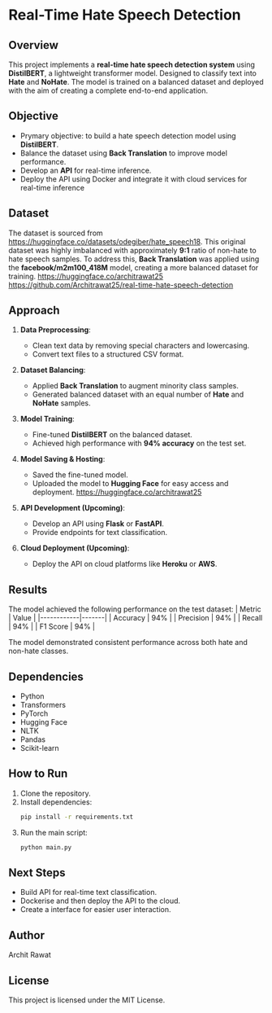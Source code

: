 # Real-Time Hate Speech Detection

## Overview
This project implements a **real-time hate speech detection system** using **DistilBERT**, a lightweight transformer model. Designed to classify text into **Hate** and **NoHate**. The model is trained on a balanced dataset and deployed with the aim of creating a complete end-to-end application.

## Objective
- Prymary objective: to build a hate speech detection model using **DistilBERT**.
- Balance the dataset using **Back Translation** to improve model performance.
- Develop an **API** for real-time inference.
- Deploy the API using Docker and integrate it with cloud services for real-time inference

## Dataset
The dataset is sourced from https://huggingface.co/datasets/odegiber/hate_speech18. This original dataset was highly imbalanced with approximately **9:1** ratio of non-hate to hate speech samples. To address this, **Back Translation** was applied using the **facebook/m2m100_418M** model, creating a more balanced dataset for training.
https://huggingface.co/architrawat25
https://github.com/Architrawat25/real-time-hate-speech-detection


## Approach
1. **Data Preprocessing**:
   - Clean text data by removing special characters and lowercasing.
   - Convert text files to a structured CSV format.

2. **Dataset Balancing**:
   - Applied **Back Translation** to augment minority class samples.
   - Generated balanced dataset with an equal number of **Hate** and **NoHate** samples.

3. **Model Training**:
   - Fine-tuned **DistilBERT** on the balanced dataset.
   - Achieved high performance with **94% accuracy** on the test set.

4. **Model Saving & Hosting**:
   - Saved the fine-tuned model.
   - Uploaded the model to **Hugging Face** for easy access and deployment.
     https://huggingface.co/architrawat25
     

5. **API Development (Upcoming)**:
   - Develop an API using **Flask** or **FastAPI**.
   - Provide endpoints for text classification.

6. **Cloud Deployment (Upcoming)**:
   - Deploy the API on cloud platforms like **Heroku** or **AWS**.

## Results
The model achieved the following performance on the test dataset:
| Metric      | Value |
|------------|-------|
| Accuracy   | 94%   |
| Precision  | 94%   |
| Recall     | 94%   |
| F1 Score   | 94%   |

The model demonstrated consistent performance across both hate and non-hate classes.

## Dependencies
- Python
- Transformers
- PyTorch
- Hugging Face
- NLTK
- Pandas
- Scikit-learn

## How to Run
1. Clone the repository.
2. Install dependencies:
   ```bash
   pip install -r requirements.txt
   ```
3. Run the main script:
   ```bash
   python main.py
   ```

## Next Steps
- Build API for real-time text classification.
- Dockerise and then deploy the API to the cloud.
- Create a interface for easier user interaction.

## Author
Archit Rawat

## License
This project is licensed under the MIT License.

